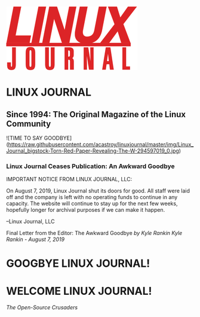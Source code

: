 ![LINUX JOURNAL Since 1994: The Original Magazine of the Linux Community](https://raw.githubusercontent.com/acastroy/linuxjournal/master/img/Linux_Journal_ljlogo.png)
# LINUX JOURNAL
## Since 1994: The Original Magazine of the Linux Community
![TIME TO SAY GOODBYE]
(https://raw.githubusercontent.com/acastroy/linuxjournal/master/img/Linux_Journal_bigstock-Torn-Red-Paper-Revealing-The-W-294597019_0.jpg)
### Linux Journal Ceases Publication: An Awkward Goodbye

IMPORTANT NOTICE FROM LINUX JOURNAL, LLC:

On August 7, 2019, Linux Journal shut its doors for good. All staff were laid off and the company is left with no operating funds to continue in any capacity. The website will continue to stay up for the next few weeks, hopefully longer for archival purposes if we can make it happen.

–Linux Journal, LLC

Final Letter from the Editor: The Awkward Goodbye
_by Kyle Rankin_
_Kyle Rankin - August 7, 2019_

# GOOGBYE LINUX JOURNAL!
# WELCOME LINUX JOURNAL!
_The Open-Source Crusaders_
